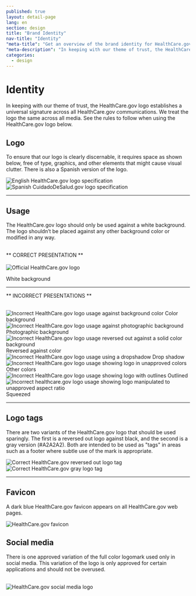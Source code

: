 ```yaml
---
published: true
layout: detail-page
lang: en
section: design
title: "Brand Identity"
nav-title: "Identity"
"meta-title": "Get an overview of the brand identity for HealthCare.gov"
"meta-description": "In keeping with our theme of trust, the HealthCare.gov logo, establishes a universal signature across all HealthCare.gov communications. We treat the logo the same across all media."
categories:
  - design
---
```


# Identity

<div class="intro">
In keeping with our theme of trust, the HealthCare.gov logo establishes a universal signature across all HealthCare.gov communications. We treat the logo the same across all media. See the rules to follow when using the HealthCare.gov logo below.
</div>

<div class="hr"></div>

## Logo

To ensure that our logo is clearly discernable, it requires space as shown below, free of type, graphics, and other elements that might cause visual clutter. There is also a Spanish version of the logo.

<div class="row">
	<div class="col-sm-5">
		<img class="full" src="{{site.baseurl}}/images/design/identity/1_LogoSpec.png" alt="English HealthCare.gov logo specification"/>
	</div>
	<div class="col-sm-6">
		<img class="full" src="{{site.baseurl}}/images/design/identity/2_SpanishLogoSpec.png" alt="Spanish CuidadoDeSalud.gov logo specification"/>
	</div>
</div>

<hr>

## Usage

The HealthCare.gov logo should only be used against a white background. The logo shouldn’t be placed against any other background color or modified in any way.

<br />
** CORRECT PRESENTATION **
<br />
<br />

<div class="row">
	<div class="col-sm-6">
		<img class="full" src="{{site.baseurl}}/images/design/identity/3_OfficialLogo.png" alt="Official HealthCare.gov logo"/>
	</div>
</div>

<span aria-label="Correct" class="glyphicon glyphicon-ok green"></span> White background

<hr>

** INCORRECT PRESENTATIONS **
<br />
<br />

<div class="row logos">
	<div class="col-sm-4">
		<img class="full" src="{{site.baseurl}}/images/design/identity/4_ColorBackground.png" alt="Incorrect HealthCare.gov logo usage against background color"/>
		<span aria-label="Incorrect" class="glyphicon glyphicon-remove red"></span> Color background
	</div>
	<div class="col-sm-4">
		<img class="full" src="{{site.baseurl}}/images/design/identity/5_PhotoBackground.png" alt="Incorrect HealthCare.gov logo usage against photographic background"/>
		<span aria-label="Incorrect" class="glyphicon glyphicon-remove red"></span> Photographic background
	</div>
	<div class="col-sm-4">
		<img class="full" src="{{site.baseurl}}/images/design/identity/6_Reversed.png" alt="Incorrect HealthCare.gov logo usage reversed out against a solid color background"/>
		<span aria-label="Incorrect" class="glyphicon glyphicon-remove red"></span> Reversed against color
	</div>
	<div class="col-sm-4">
		<img class="full" src="{{site.baseurl}}/images/design/identity/7_Dropshadow.png" alt="Incorrect HealthCare.gov logo usage using a dropshadow"/>
		<span aria-label="Incorrect" class="glyphicon glyphicon-remove red"></span> Drop shadow
	</div>
	<div class="col-sm-4">
		<img class="full" src="{{site.baseurl}}/images/design/identity/8_DifferentColors.png" alt="Incorrect HealthCare.gov logo usage showing logo in unapproved colors" />
		<span aria-label="Incorrect" class="glyphicon glyphicon-remove red"></span> Other colors
	</div>
	<div class="col-sm-4">
		<img class="full" src="{{site.baseurl}}/images/design/identity/9_Outlined.png" alt="Incorrect HealthCare.gov logo usage showing logo with outlines" />
		<span aria-label="Incorrect" class="glyphicon glyphicon-remove red"></span> Outlined
	</div>
	<div class="col-sm-4">
		<img class="full" src="{{site.baseurl}}/images/design/identity/10_Squeezed.png" alt="Incorrect healthcare.gov logo usage showing logo manipulated to unapproved aspect ratio" />
		<span aria-label="Incorrect" class="glyphicon glyphicon-remove red"></span> Squeezed
	</div>
</div>

<hr>

## Logo tags

There are two variants of the HealthCare.gov logo that should be used sparingly. The first is a reversed out logo against black, and the second is a gray version (#A2A2A2). Both are intended to be used as "tags" in areas such as a footer where subtle use of the mark is appropriate.

<div class="row">
	<div class="col-sm-4">
		<img class="full" src="{{site.baseurl}}/images/design/identity/BlackLogoTag.png" alt="Correct HealthCare.gov reversed out logo tag"/>
	</div>
	<div class="col-sm-4">
		<img class="full" src="{{site.baseurl}}/images/design/identity/GreyLogoTag.png" alt="Correct HealthCare.gov gray logo tag"/>
	</div>
</div>

<hr>

## Favicon

A dark blue HealthCare.gov favicon appears on all HealthCare.gov web pages.

<div class="row">
	<div class="col-sm-9">
		<img class="full" src="{{site.baseurl}}/images/design/identity/11_Favicon.png" alt="HealthCare.gov favicon"/>
	</div>
</div>

## Social media

There is one approved variation of the full color logomark used only in social media. This variation of the logo is only approved for certain applications and should not be overused.

<br />
<img src="{{site.baseurl}}/images/design/identity/12_SocialMedia.png" alt="HealthCare.gov social media logo"/>
